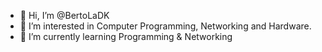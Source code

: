 - 👋 Hi, I’m @BertoLaDK
- 👀 I’m interested in Computer Programming, Networking and Hardware.
- 🌱 I’m currently learning Programming & Networking


<!---
BertoLaDK/BertoLaDK is a ✨ special ✨ repository because its `README.md` (this file) appears on your GitHub profile.
You can click the Preview link to take a look at your changes.
--->
